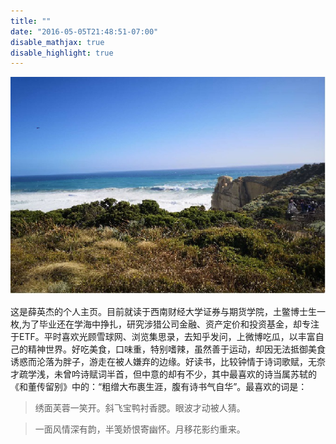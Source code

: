 ```yaml
---
title: ""
date: "2016-05-05T21:48:51-07:00"
disable_mathjax: true
disable_highlight: true
---
```

![](images/sea.jpg)

这是薛英杰的个人主页。目前就读于西南财经大学证券与期货学院，土鳖博士生一枚,为了毕业还在学海中挣扎，研究涉猎公司金融、资产定价和投资基金，却专注于ETF。平时喜欢光顾雪球网、浏览集思录，去知乎发问，上微博吃瓜，以丰富自己的精神世界。好吃美食，口味重，特别嗜辣，虽然善于运动，却因无法抵御美食诱惑而沦落为胖子，游走在被人嫌弃的边缘。好读书，比较钟情于诗词歌赋，无奈才疏学浅，未曾吟诗赋词半首，但中意的却有不少，其中最喜欢的诗当属苏轼的《和董传留别》中的：“粗缯大布裹生涯，腹有诗书气自华”。最喜欢的词是：

>绣面芙蓉一笑开。斜飞宝鸭衬香腮。眼波才动被人猜。

>一面风情深有韵，半笺娇恨寄幽怀。月移花影约重来。
